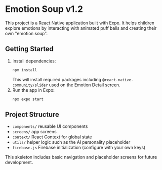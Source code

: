 # Emotion Soup v1.2

This project is a React Native application built with Expo. It helps children explore emotions by interacting with animated puff balls and creating their own "emotion soup".

## Getting Started

1. Install dependencies:
   ```bash
   npm install
   ```
   This will install required packages including `@react-native-community/slider` used on the Emotion Detail screen.
2. Run the app in Expo:
   ```bash
   npx expo start
   ```

## Project Structure

- `components/` reusable UI components
- `screens/` app screens
- `context/` React Context for global state
- `utils/` helper logic such as the AI personality placeholder
- `firebase.js` Firebase initialization (configure with your own keys)

This skeleton includes basic navigation and placeholder screens for future development.
